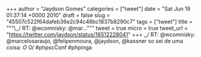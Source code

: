 
+++
author = "Jaydson Gomes"
categories = ["tweet"]
date = "Sat Jun 19 01:37:14 +0000 2010"
draft = false
slug = "45507c522f64dafeb36e2c94c48bc1837b8290c7"
tags = ["tweet"]
title = """&#92;,,/ RT: @wcomnisky: @mar..."""
tweet = true
micro = true
tweet_url = "https://twitter.com/jaydson/status/16512228041"
+++
\,,/ RT: @wcomnisky: @marcelosaraujo, @felipenmoura, @jaydson, @kassner  so sei de uma coisa: _O_  O/   #phpscConf #phpinga
